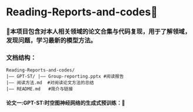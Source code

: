 # Reading-Reports-and-codes🎉
### 🎄本项目包含对本人相关领域的论文合集与代码复现，用于了解领域，发现问题，学习最新的模型方法。
### 文档结构：
```
Reading-Reports-and-codes/
|—— GPT-ST/ |—— Group-reporting.pptx #阅读报告
|—— 阅读方法.md  #对阅读论文方法的总结
|—— README.md   #简介与链接

```

#### 论文一:GPT-ST:时空图神经网络的生成式预训练：🎄

